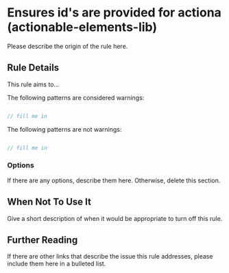 # Ensures id&#39;s are provided for actiona (actionable-elements-lib)

Please describe the origin of the rule here.


## Rule Details

This rule aims to...

The following patterns are considered warnings:

```js

// fill me in

```

The following patterns are not warnings:

```js

// fill me in

```

### Options

If there are any options, describe them here. Otherwise, delete this section.

## When Not To Use It

Give a short description of when it would be appropriate to turn off this rule.

## Further Reading

If there are other links that describe the issue this rule addresses, please include them here in a bulleted list.

